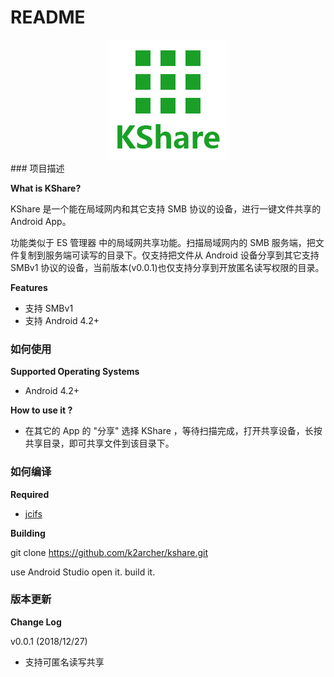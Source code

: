 # README

<div align=center><img width="192" height="192" src="https://raw.githubusercontent.com/k2archer/kshare/master/docs/image/ic_launcher.png"/></div>
### 项目描述

**What is KShare?**

KShare 是一个能在局域网内和其它支持 SMB 协议的设备，进行一键文件共享的 Android App。

功能类似于 ES 管理器 中的局域网共享功能。扫描局域网内的 SMB 服务端，把文件复制到服务端可读写的目录下。仅支持把文件从 Android 设备分享到其它支持 SMBv1 协议的设备，当前版本(v0.0.1)也仅支持分享到开放匿名读写权限的目录。

**Features**
* 支持 SMBv1 
* 支持 Android 4.2+

### 如何使用

**Supported Operating Systems**
* Android 4.2+

**How to use it ?**
* 在其它的 App 的  "分享" 选择 KShare ，等待扫描完成，打开共享设备，长按共享目录，即可共享文件到该目录下。


### 如何编译

**Required**
*  [jcifs](https://www.jcifs.org/)

**Building**

git clone https://github.com/k2archer/kshare.git

use Android Studio open it. build it.

### 版本更新

**Change Log**

v0.0.1 (2018/12/27)

* 支持可匿名读写共享